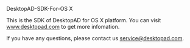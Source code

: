 
DesktopAD-SDK-For-OS X

This is the SDK of DesktopAD for OS X platform. You can visit www.desktopad.com to get more infomation.

If you have any questions, please contact us service@desktopad.com.

